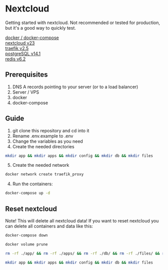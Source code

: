 # Nextcloud

Getting started with nextcloud.
Not recommended or tested for production, but it's a good way to quickly test.

[docker / docker-compose](https://docs.docker.com/compose/)  
[nextcloud v23](https://nextcloud.com/)  
[traefik v2.5](https://traefik.io/traefik/)  
[postgreSQL v14.1](https://www.postgresql.org/)  
[redis v6.2](https://redis.io/)

## Prerequisites

1. DNS A records pointing to your server (or to a load balancer)
2. Server / VPS
3. docker
4. docker-compose

## Guide

1. git clone this repository and cd into it
2. Rename .env.example to .env
3. Change the variables as you need
4. Create the needed directories

```bash
mkdir app && mkdir apps && mkdir config && mkdir db && mkdir files
```

5. Create the needed network

```bash
docker network create traefik_proxy
```

4. Run the containers:

```bash
docker-compose up -d
```

## Reset nextcloud

Note! This will delete all nextcloud data!
If you want to reset nextcloud you can delete all containers and data like this:

```bash
docker-compose down
```

```bash
docker volume prune
```

```bash
rm -rf ./app/ && rm -rf ./apps/ && rm -rf ./db/ && rm -rf ./files/ && rm -rf ./config/
```

```bash
mkdir app && mkdir apps && mkdir config && mkdir db && mkdir files
```
